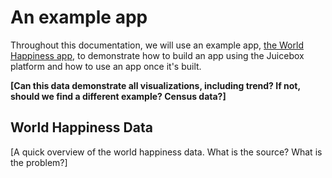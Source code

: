 # An example app

Throughout this documentation, we will use an example app, [the World Happiness app](www.example.com), to demonstrate how to build an app using the Juicebox platform and how to use an  app once it's built. 

**\[Can this data demonstrate all visualizations, including trend? If not, should we find a different example? Census data?\]**

## World Happiness Data

\[A quick overview of the world happiness data. What is the source? What is the problem?\]






